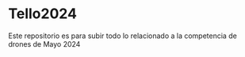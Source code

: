 # Tello2024
Este repositorio es para subir todo lo relacionado a la competencia de drones de Mayo 2024
